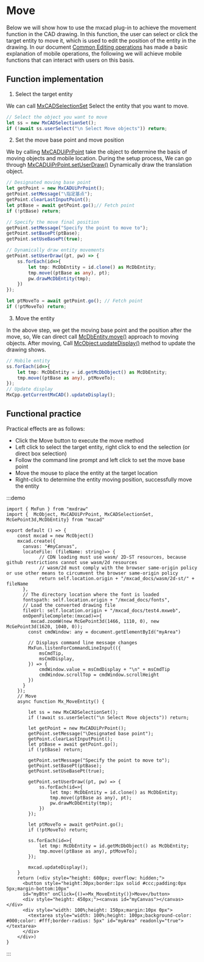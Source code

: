 # Move

Below we will show how to use the mxcad plug-in to achieve the movement function in the CAD drawing. In this function, the user can select or click the target entity to move it, which is used to edit the position of the entity in the drawing. In our document [Common Editing operations](../../../5.图纸编辑/2.常用编辑操作.md#移动) has made a basic explanation of mobile operations, the following we will achieve mobile functions that can interact with users on this basis.

## Function implementation

1. Select the target entity

We can call [MxCADSelectionSet](../../../../api/classes/2d.MxCADSelectionSet.md#class-mxcadselectionset)  Select the entity that you want to move.

```ts
// Select the object you want to move
let ss = new MxCADSelectionSet();
if (!await ss.userSelect("\n Select Move objects")) return;
```

2. Set the move base point and move position

We by calling [MxCADUiPrPoint](../../../../api/classes/2d.MxCADUiPrPoint.md) take the object to determine the basis of moving objects and mobile location. During the setup process, We can go through [MxCADUiPrPoint.setUserDraw()](../../../../api/classes/2d.MxCADUiPrPoint.md#setuserdraw)  Dynamically draw the translation object.

```ts
// Designated moving base point
let getPoint = new MxCADUiPrPoint();
getPoint.setMessage("\指定基点");
getPoint.clearLastInputPoint();
let ptBase = await getPoint.go();// Fetch point
if (!ptBase) return;

// Specify the move final position
getPoint.setMessage("Specify the point to move to");
getPoint.setBasePt(ptBase);
getPoint.setUseBasePt(true);

// Dynamically draw entity movements
getPoint.setUserDraw((pt, pw) => {
    ss.forEach(id=>{
        let tmp: McDbEntity = id.clone() as McDbEntity;
        tmp.move((ptBase as any), pt);
        pw.drawMcDbEntity(tmp);
    })
});

let ptMoveTo = await getPoint.go(); // Fetch point
if (!ptMoveTo) return;
```

3. Move the entity

In the above step, we get the moving base point and the position after the move, so, We can direct call [McDbEntity.move()](../../../../api/classes/2d.McDbEntity.md#move) approach to moving objects. After moving, Call [McObject.updateDisplay()](../../../../api/classes/2d.McObject.md#updatedisplay) method to update the drawing shows.

```ts
// Mobile entity
ss.forEach(id=>{
    let tmp: McDbEntity = id.getMcDbObject() as McDbEntity;
    tmp.move((ptBase as any), ptMoveTo);
});
// Update display
MxCpp.getCurrentMxCAD().updateDisplay();
```

## Functional practice

Practical effects are as follows:
* Click the Move button to execute the move method
* Left click to select the target entity, right click to end the selection (or direct box selection)
* Follow the command line prompt and left click to set the move base point
* Move the mouse to place the entity at the target location
* Right-click to determine the entity moving position, successfully move the entity

:::demo
```tsx
import { MxFun } from "mxdraw"
import {  McObject, MxCADUiPrPoint, MxCADSelectionSet, McGePoint3d,McDbEntity} from "mxcad"

export default () => {
    const mxcad = new McObject()
    mxcad.create({
      canvas: "#myCanvas",
      locateFile: (fileName: string)=> {
            // CDN loading must use wasm/ 2D-ST resources, because github restrictions cannot use wasm/2d resources
            // wasm/2d must comply with the browser same-origin policy or use other means to circumvent the browser same-origin policy
            return self.location.origin + "/mxcad_docs/wasm/2d-st/" + fileName
      },
      // The directory location where the font is loaded
      fontspath: self.location.origin + "/mxcad_docs/fonts",
      // Load the converted drawing file
      fileUrl: self.location.origin + "/mxcad_docs/test4.mxweb",
      onOpenFileComplete:(mxcad)=>{
         mxcad.zoomW(new McGePoint3d(1466, 1110, 0), new McGePoint3d(1620, 1040, 0));
        const cmdWindow: any = document.getElementById("myArea")

        // Displays command line message changes
        MxFun.listenForCommandLineInput(({
            msCmdTip,
            msCmdDisplay,
        }) => {
            cmdWindow.value = msCmdDisplay + "\n" + msCmdTip
            cmdWindow.scrollTop = cmdWindow.scrollHeight
        })
      }
    });
    // Move
    async function Mx_MoveEntity() {

        let ss = new MxCADSelectionSet();
        if (!await ss.userSelect("\n Select Move objects")) return;

        let getPoint = new MxCADUiPrPoint();
        getPoint.setMessage("\Designated base point");
        getPoint.clearLastInputPoint();
        let ptBase = await getPoint.go();
        if (!ptBase) return;

        getPoint.setMessage("Specify the point to move to");
        getPoint.setBasePt(ptBase);
        getPoint.setUseBasePt(true);

        getPoint.setUserDraw((pt, pw) => {
            ss.forEach(id=>{
                let tmp: McDbEntity = id.clone() as McDbEntity;
                tmp.move((ptBase as any), pt);
                pw.drawMcDbEntity(tmp);
            })
        });

        let ptMoveTo = await getPoint.go();
        if (!ptMoveTo) return;

        ss.forEach(id=>{
            let tmp: McDbEntity = id.getMcDbObject() as McDbEntity;
            tmp.move((ptBase as any), ptMoveTo);
        });
        
        mxcad.updateDisplay();
    }
    return (<div style="height: 600px; overflow: hidden;">
      <button style="height:30px;border:1px solid #ccc;padding:0px 5px;margin-bottom:10px"
      id="myBtn" onClick={()=>Mx_MoveEntity()}>Move</button>
      <div style="height: 450px;"><canvas id="myCanvas"></canvas></div>
      <div style="width: 100%;height: 150px;margin:10px 0px">
        <textarea style="width: 100%;height: 100px;background-color: #000;color: #fff;border-radius: 5px" id="myArea" readonly="true"></textarea>
      </div>
    </div>)
}
```
:::



